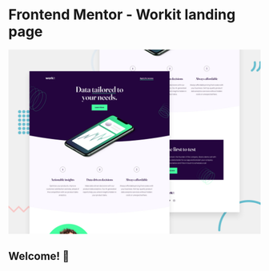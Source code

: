 # Frontend Mentor - Workit landing page

![Design preview for the Workit landing page coding challenge](./design/preview.jpg)

## Welcome! 👋
